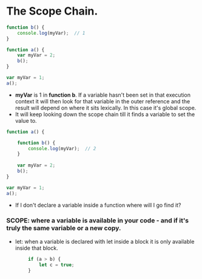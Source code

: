 # The Scope Chain. 
```javascript
function b() {
    console.log(myVar);  // 1
}

function a() {
    var myVar = 2;
    b();
}

var myVar = 1;
a();

```

+ __myVar__ is 1 in __function b__. If a variable hasn't been set in that execution context it will then look for that variable in the outer reference and the result will depend on where it sits lexically. In this case it's global scope.
+ It will keep looking down the scope chain till it finds a variable to set the value to.

```javascript
function a() {

    function b() {
        console.log(myVar);  // 2
    }
    
    var myVar = 2;
    b();
}

var myVar = 1;
a();
```

+ If I don't declare a variable inside a function where will I go find it?

### SCOPE: where a variable is available in your code - and if it's truly the same variable or a new copy. 
+ let: when a variable is declared with let inside a block it is only available inside that block.
```javascript
        if (a > b) {
            let c = true;
        }
```